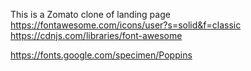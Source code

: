 This is a Zomato clone of landing page
https://fontawesome.com/icons/user?s=solid&f=classic
https://cdnjs.com/libraries/font-awesome

https://fonts.google.com/specimen/Poppins